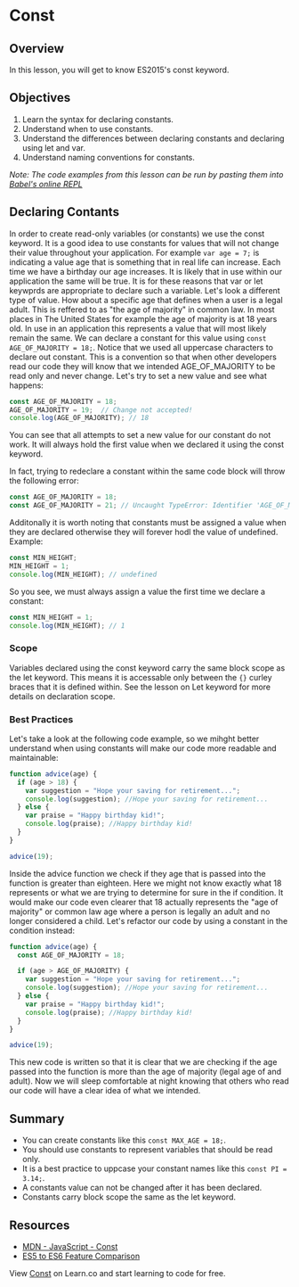 # Const

## Overview

In this lesson, you will get to know ES2015's const keyword.

## Objectives

1. Learn the syntax for declaring constants.
2. Understand when to use constants.
3. Understand the differences between declaring constants and declaring using let and var.
4. Understand naming conventions for constants.

<!-- iframe of video lecture goes here -->

*Note: The code examples from this lesson can be run by pasting them into [Babel's online REPL](https://babeljs.io/repl/)*

## Declaring Contants

In order to create read-only variables (or constants) we use the const keyword. It is a good idea to use constants for values that will not change their value throughout your application. For example `var age = 7;` is indicating a value age that is something that in real life can increase. Each time we have a birthday our age increases. It is likely that in use within our application the same will be true. It is for these reasons that var or let keywprds are appropriate to declare such a variable. Let's look a different type of value. How about a specific age that defines when a user is a legal adult. This is reffered to as "the age of majority" in common law. In most places in The United States for example the age of majority is at 18 years old. In use in an application this represents a value that will most likely remain the same. We can declare a constant for this value using `const AGE_OF_MAJORITY = 18;`. Notice that we used all uppercase characters to declare out constant. This is a convention so that when other developers read our code they will know that we intended AGE_OF_MAJORITY to be read only and never change. Let's try to set a new value and see what happens:  
```javascript
const AGE_OF_MAJORITY = 18;
AGE_OF_MAJORITY = 19;  // Change not accepted!
console.log(AGE_OF_MAJORITY); // 18
```  
You can see that all attempts to set a new value for our constant do not work. It will always hold the first value when we declared it using the const keyword.

In fact, trying to redeclare a constant within the same code block will throw the following error:  
```javascript
const AGE_OF_MAJORITY = 18;
const AGE_OF_MAJORITY = 21; // Uncaught TypeError: Identifier 'AGE_OF_MAJORITY' has already been declared.
```

Additonally it is worth noting that constants must be assigned a value when they are declared otherwise they will forever hodl the value of undefined. Example:  
```javascript
const MIN_HEIGHT;
MIN_HEIGHT = 1;
console.log(MIN_HEIGHT); // undefined
```
So you see, we must always assign a value the first time we declare a constant:  
```javascript
const MIN_HEIGHT = 1;
console.log(MIN_HEIGHT); // 1
```

### Scope

Variables declared using the const keyword carry the same block scope as the let keyword. This means it is accessable only between the `{}` curley braces that it is defined within. See the lesson on Let keyword for more details on declaration scope.

### Best Practices

Let's take a look at the following code example, so we mihght better understand when using constants will make our code more readable and maintainable:  
```javascript
function advice(age) {
  if (age > 18) {
    var suggestion = "Hope your saving for retirement...";
    console.log(suggestion); //Hope your saving for retirement...
  } else {
    var praise = "Happy birthday kid!";
    console.log(praise); //Happy birthday kid!
  }
}

advice(19);
```  
Inside the advice function we check if they age that is passed into the function is greater than eighteen. Here we might not know exactly what 18 represents or what we are trying to determine for sure in the if condition. It would make our code even clearer that 18 actually represents the "age of majority" or common law age where a person is legally an adult and no longer considered a child. Let's refactor our code by using a constant in the condition instead:  
```javascript
function advice(age) {
  const AGE_OF_MAJORITY = 18;

  if (age > AGE_OF_MAJORITY) {
    var suggestion = "Hope your saving for retirement...";
    console.log(suggestion); //Hope your saving for retirement...
  } else {
    var praise = "Happy birthday kid!";
    console.log(praise); //Happy birthday kid!
  }
}

advice(19);
```  
This new code is written so that it is clear that we are checking if the age passed into the function is more than the age of majority (legal age of and adult). Now we will sleep comfortable at night knowing that others who read our code will have a clear idea of what we intended.

## Summary

- You can create constants like this `const MAX_AGE = 18;`.
- You should use constants to represent variables that should be read only.
- It is a best practice to uppcase your constant names like this `const PI = 3.14;`.
- A constants value can not be changed after it has been declared.
- Constants carry block scope the same as the let keyword.

## Resources

- [MDN - JavaScript - Const](https://developer.mozilla.org/en-US/docs/Web/JavaScript/Reference/Statements/const)
- [ES5 to ES6 Feature Comparison](http://es6-features.org/)

<p data-visibility='hidden'>View <a href='https://learn.co/lessons/es2015-const' title='Const'>Const</a> on Learn.co and start learning to code for free.</p>

